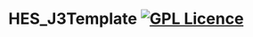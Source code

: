HES_J3Template [![GPL Licence](https://badges.frapsoft.com/os/gpl/gpl.svg?v=103)](https://opensource.org/licenses/GPL-3.0/)
==============

